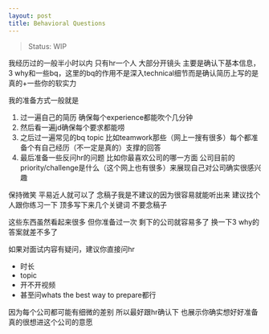 ```yaml
---
layout: post
title: Behavioral Questions
---
```

> Status: WIP

我经历过的一般半小时以内 只有hr一个人 大部分开镜头 主要是确认下基本信息，3 why和一些bq，这里的bq的作用不是深入technical细节而是确认简历上写的是真的+一些你的软实力

我的准备方式一般就是

1. 过一遍自己的简历 确保每个experience都能吹个几分钟 
2. 然后看一遍jd确保每个要求都能唠 
3. 之后过一遍常见的bq topic 比如teamwork那些（网上一搜有很多）每个都准备个有自己经历（不一定是真的）支撑的回答 
4. 最后准备一些反问hr的问题 比如你最喜欢公司的哪一方面 公司目前的priority/challenge是什么（这个网上也有很多）来展现自己对公司确实很感兴趣

保持微笑 平易近人就可以了 念稿子我是不建议的因为很容易就能听出来 建议找个人跟你练习一下 顶多写下来几个关键词 不要念稿子

这些东西虽然看起来很多 但你准备过一次 剩下的公司就容易多了 换一下3 why的答案就差不多了


如果对面试内容有疑问，建议你直接问hr

* 时长
* topic
* 开不开视频
* 甚至问whats the best way to prepare都行

因为每个公司都可能有细微的差别 所以最好跟hr确认下 也展示你确实想好好准备真的很想进这个公司的意愿